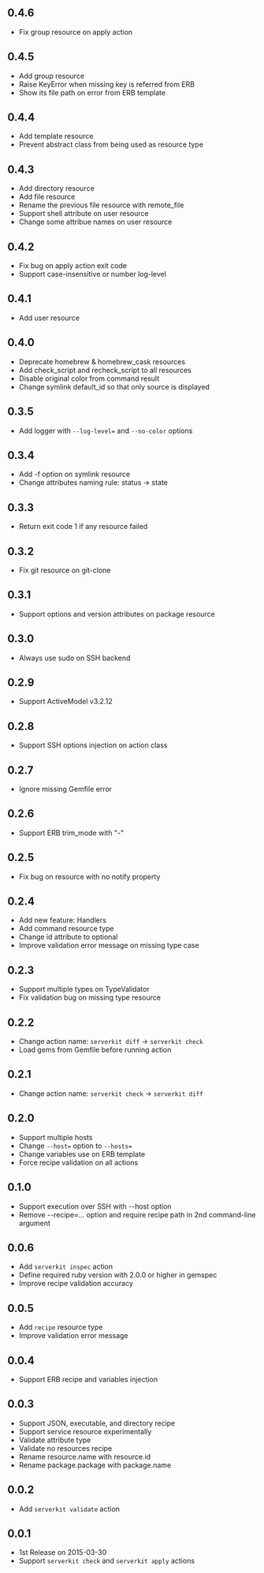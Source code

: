 ## 0.4.6
- Fix group resource on apply action

## 0.4.5
- Add group resource
- Raise KeyError when missing key is referred from ERB
- Show its file path on error from ERB template

## 0.4.4
- Add template resource
- Prevent abstract class from being used as resource type

## 0.4.3
- Add directory resource
- Add file resource
- Rename the previous file resource with remote_file
- Support shell attribute on user resource
- Change some attribue names on user resource

## 0.4.2
- Fix bug on apply action exit code
- Support case-insensitive or number log-level

## 0.4.1
- Add user resource

## 0.4.0
- Deprecate homebrew & homebrew_cask resources
- Add check_script and recheck_script to all resources
- Disable original color from command result
- Change symlink default_id so that only source is displayed

## 0.3.5
- Add logger with `--log-level=` and `--no-color` options

## 0.3.4
- Add -f option on symlink resource
- Change attributes naming rule: status -> state

## 0.3.3
- Return exit code 1 if any resource failed

## 0.3.2
- Fix git resource on git-clone

## 0.3.1
- Support options and version attributes on package resource

## 0.3.0
- Always use sudo on SSH backend

## 0.2.9
- Support ActiveModel v3.2.12

## 0.2.8
- Support SSH options injection on action class

## 0.2.7
- Ignore missing Gemfile error

## 0.2.6
- Support ERB trim_mode with "-"

## 0.2.5
- Fix bug on resource with no notify property

## 0.2.4
- Add new feature: Handlers
- Add command resource type
- Change id attribute to optional
- Improve validation error message on missing type case

## 0.2.3
- Support multiple types on TypeValidator
- Fix validation bug on missing type resource

## 0.2.2
- Change action name: `serverkit diff` -> `serverkit check`
- Load gems from Gemfile before running action

## 0.2.1
- Change action name: `serverkit check` -> `serverkit diff`

## 0.2.0
- Support multiple hosts
- Change `--host=` option to `--hosts=`
- Change variables use on ERB template
- Force recipe validation on all actions

## 0.1.0
- Support execution over SSH with --host option
- Remove --recipe=... option and require recipe path in 2nd command-line argument

## 0.0.6
- Add `serverkit inspec` action
- Define required ruby version with 2.0.0 or higher in gemspec
- Improve recipe validation accuracy

## 0.0.5
- Add `recipe` resource type
- Improve validation error message

## 0.0.4
- Support ERB recipe and variables injection

## 0.0.3
- Support JSON, executable, and directory recipe
- Support service resource experimentally
- Validate attribute type
- Validate no resources recipe
- Rename resource.name with resource.id
- Rename package.package with package.name

## 0.0.2
- Add `serverkit validate` action

## 0.0.1
- 1st Release on 2015-03-30
- Support `serverkit check` and `serverkit apply` actions
